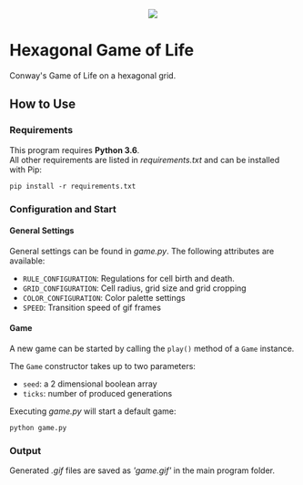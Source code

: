 <p align="center">
  <img src="https://github.com/Mailea/hexagonal-game-of-life/blob/master/logo.png"/>
</p>


# Hexagonal Game of Life
Conway's Game of Life on a hexagonal grid.

## How to Use
### Requirements
This program requires **Python 3.6**.  
All other requirements are listed in *requirements.txt* and can be installed with Pip:
```
pip install -r requirements.txt
```

### Configuration and Start
#### General Settings
General settings can be found in *game.py*. The following attributes are available:
* `RULE_CONFIGURATION`: Regulations for cell birth and death.
* `GRID_CONFIGURATION`: Cell radius, grid size and grid cropping
* `COLOR_CONFIGURATION`: Color palette settings
* `SPEED`: Transition speed of gif frames

#### Game
A new game can be started by calling the `play()` method of a `Game` instance.

The `Game` constructor takes up to two parameters:
* `seed`: a 2 dimensional boolean array
* `ticks`: number of produced generations

Executing *game.py* will start a default game:
```
python game.py
```

### Output
Generated *.gif* files are saved as *'game.gif'* in the main program folder.
